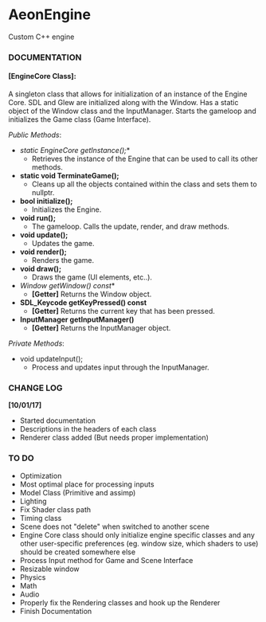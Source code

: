 # AeonEngine
Custom C++ engine

### DOCUMENTATION

#### [EngineCore Class]:

A singleton class that allows for initialization of an instance of the Engine Core. SDL and Glew are initialized along with the Window.
Has a static object of the Window class and the InputManager. Starts the gameloop and initializes the Game class (Game Interface).

*Public Methods*:
- **static EngineCore* getInstance();**
  - Retrieves the instance of the Engine that can be used to call its other methods.
- **static void TerminateGame();**
  - Cleans up all the objects contained within the class and sets them to nullptr.
- **bool initialize();**
  - Initializes the Engine.
- **void run();**
  - The gameloop. Calls the update, render, and draw methods.
- **void update();**
  - Updates the game.
- **void render();**
  - Renders the game.
- **void draw();**
  - Draws the game (UI elements, etc..).
- **Window* getWindow() const**
  - **[Getter]** Returns the Window object.
- **SDL_Keycode getKeyPressed() const**
  - **[Getter]** Returns the current key that has been pressed.
- **InputManager getInputManager()**
  - **[Getter]** Returns the InputManager object.

*Private Methods*:
- void updateInput();
  - Process and updates input through the InputManager.


### CHANGE LOG

**[10/01/17]**
- Started documentation
- Descriptions in the headers of each class
- Renderer class added (But needs proper implementation)


### TO DO

- Optimization
- Most optimal place for processing inputs
- Model Class (Primitive and assimp)
- Lighting
- Fix Shader class path
- Timing class
- Scene does not "delete" when switched to another scene
- Engine Core class should only initialize engine specific classes and any other user-specific preferences (eg. window size, which shaders to use) should be created somewhere else
- Process Input method for Game and Scene Interface
- Resizable window
- Physics
- Math
- Audio
- Properly fix the Rendering classes and hook up the Renderer
- Finish Documentation
